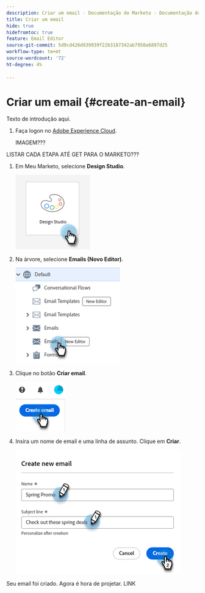 ```yaml
---
description: Criar um email - Documentação do Marketo - Documentação do produto
title: Criar um email
hide: true
hidefromtoc: true
feature: Email Editor
source-git-commit: 5d9cd426d939939f22b3187342ab7950a6897d25
workflow-type: tm+mt
source-wordcount: '72'
ht-degree: 4%

---
```


# Criar um email {#create-an-email}

Texto de introdução aqui.

1. Faça logon no [Adobe Experience Cloud](https://experiencecloud.adobe.com/).

   IMAGEM???

LISTAR CADA ETAPA ATÉ GET PARA O MARKETO???

1. Em Meu Marketo, selecione **Design Studio**.

   ![](assets/create-an-email-1.png)

1. Na árvore, selecione **Emails (Novo Editor)**.

   ![](assets/create-an-email-2.png)

1. Clique no botão **Criar email**.

   ![](assets/create-an-email-3.png)

1. Insira um nome de email e uma linha de assunto. Clique em **Criar**.

   ![](assets/create-an-email-4.png)

Seu email foi criado. Agora é hora de projetar. LINK
